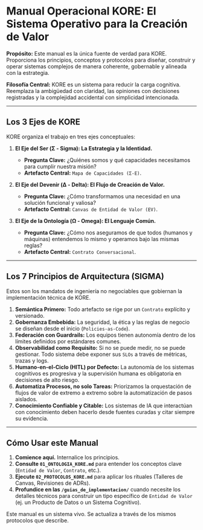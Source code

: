 # Manual Operacional KORE: El Sistema Operativo para la Creación de Valor

**Propósito:** Este manual es la única fuente de verdad para KORE. Proporciona los principios, conceptos y protocolos para diseñar, construir y operar sistemas complejos de manera coherente, gobernable y alineada con la estrategia.

**Filosofía Central:** KORE es un sistema para reducir la carga cognitiva. Reemplaza la ambigüedad con claridad, las opiniones con decisiones registradas y la complejidad accidental con simplicidad intencionada.

---

## Los 3 Ejes de KORE

KORE organiza el trabajo en tres ejes conceptuales:

1.  **El Eje del Ser (Σ - Sigma): La Estrategia y la Identidad.**
    *   **Pregunta Clave:** ¿Quiénes somos y qué capacidades necesitamos para cumplir nuestra misión?
    *   **Artefacto Central:** `Mapa de Capacidades (Σ-E)`.

2.  **El Eje del Devenir (Δ - Delta): El Flujo de Creación de Valor.**
    *   **Pregunta Clave:** ¿Cómo transformamos una necesidad en una solución funcional y valiosa?
    *   **Artefacto Central:** `Canvas de Entidad de Valor (EV)`.

3.  **El Eje de la Ontología (Ω - Omega): El Lenguaje Común.**
    *   **Pregunta Clave:** ¿Cómo nos aseguramos de que todos (humanos y máquinas) entendemos lo mismo y operamos bajo las mismas reglas?
    *   **Artefacto Central:** `Contrato Conversacional`.

---

## Los 7 Principios de Arquitectura (SIGMA)

Estos son los mandatos de ingeniería no negociables que gobiernan la implementación técnica de KORE.

1.  **Semántica Primero:** Todo artefacto se rige por un `Contrato` explícito y versionado.
2.  **Gobernanza Embebida:** La seguridad, la ética y las reglas de negocio se diseñan desde el inicio (`Policies-as-Code`).
3.  **Federación con Guardrails:** Los equipos tienen autonomía dentro de los límites definidos por estándares comunes.
4.  **Observabilidad como Requisito:** Si no se puede medir, no se puede gestionar. Todo sistema debe exponer sus `SLOs` a través de métricas, trazas y logs.
5.  **Humano-en-el-Ciclo (HITL) por Defecto:** La autonomía de los sistemas cognitivos es progresiva y la supervisión humana es obligatoria en decisiones de alto riesgo.
6.  **Automatiza Procesos, no solo Tareas:** Priorizamos la orquestación de flujos de valor de extremo a extremo sobre la automatización de pasos aislados.
7.  **Conocimiento Confiable y Citable:** Los sistemas de IA que interactúan con conocimiento deben hacerlo desde fuentes curadas y citar siempre su evidencia.

---

## Cómo Usar este Manual

1.  **Comience aquí.** Internalice los principios.
2.  **Consulte `01_ONTOLOGIA_KORE.md`** para entender los conceptos clave (`Entidad de Valor`, `Contrato`, etc.).
3.  **Ejecute `02_PROTOCOLOS_KORE.md`** para aplicar los rituales (Talleres de Canvas, Revisiones de ADRs).
4.  **Profundice en las `/guias_de_implementacion/`** cuando necesite los detalles técnicos para construir un tipo específico de `Entidad de Valor` (ej. un Producto de Datos o un Sistema Cognitivo).

Este manual es un sistema vivo. Se actualiza a través de los mismos protocolos que describe.